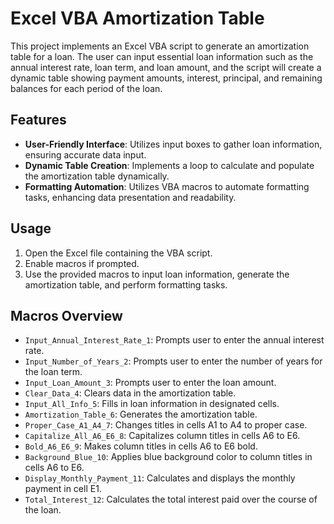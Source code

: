 # Excel VBA Amortization Table

This project implements an Excel VBA script to generate an amortization table for a loan. The user can input essential loan information such as the annual interest rate, loan term, and loan amount, and the script will create a dynamic table showing payment amounts, interest, principal, and remaining balances for each period of the loan.

## Features

- **User-Friendly Interface**: Utilizes input boxes to gather loan information, ensuring accurate data input.
- **Dynamic Table Creation**: Implements a loop to calculate and populate the amortization table dynamically.
- **Formatting Automation**: Utilizes VBA macros to automate formatting tasks, enhancing data presentation and readability.

## Usage

1. Open the Excel file containing the VBA script.
2. Enable macros if prompted.
3. Use the provided macros to input loan information, generate the amortization table, and perform formatting tasks.

## Macros Overview

- `Input_Annual_Interest_Rate_1`: Prompts user to enter the annual interest rate.
- `Input_Number_of_Years_2`: Prompts user to enter the number of years for the loan term.
- `Input_Loan_Amount_3`: Prompts user to enter the loan amount.
- `Clear_Data_4`: Clears data in the amortization table.
- `Input_All_Info_5`: Fills in loan information in designated cells.
- `Amortization_Table_6`: Generates the amortization table.
- `Proper_Case_A1_A4_7`: Changes titles in cells A1 to A4 to proper case.
- `Capitalize_All_A6_E6_8`: Capitalizes column titles in cells A6 to E6.
- `Bold_A6_E6_9`: Makes column titles in cells A6 to E6 bold.
- `Background_Blue_10`: Applies blue background color to column titles in cells A6 to E6.
- `Display_Monthly_Payment_11`: Calculates and displays the monthly payment in cell E1.
- `Total_Interest_12`: Calculates the total interest paid over the course of the loan.
